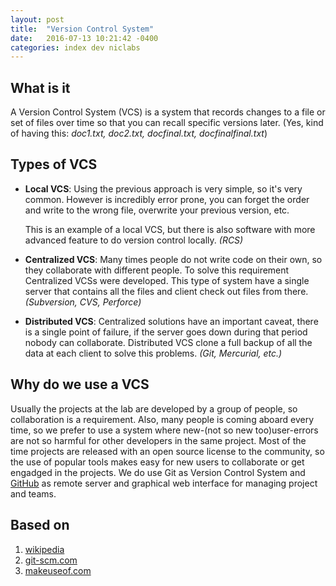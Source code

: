 ```yaml
---
layout: post
title:  "Version Control System"
date:   2016-07-13 10:21:42 -0400
categories: index dev niclabs
---
```

## What is it

A Version Control System (VCS) is a system that records changes to a file or set of files over time so that you can recall specific versions later. (Yes, kind of having this: *doc1.txt, doc2.txt, docfinal.txt, docfinalfinal.txt*)

## Types of VCS
- **Local VCS**: Using the previous approach is very simple, so it's very common. However is incredibly error prone, you can forget the order and write to the wrong file, overwrite your previous version, etc.

  This is an example of a local VCS, but there is also software with more advanced feature to do version control locally. *(RCS)*

- **Centralized VCS**: Many times people do not write code on their own, so they collaborate with different people. To solve this requirement Centralized VCSs were developed. This type of system have a single server that contains all the files and client check out files from there. *(Subversion, CVS, Perforce)*

- **Distributed VCS**: Centralized solutions have an important caveat, there is a single point of failure, if the server goes down during that period nobody can collaborate. Distributed VCS clone a full backup of all the data at each client to solve this problems. *(Git, Mercurial, etc.)*

## Why do we use a VCS

Usually the projects at the lab are developed by a group of people, so collaboration is a requirement. Also, many people is coming aboard every time, so we prefer to use a system where new-(not so new too)user-errors are not so harmful for other developers in the same project. Most of the time projects are released with an open source license to the community, so the use of popular tools makes easy for new users to collaborate or get engadged in the projects. We do use Git as Version Control System and [GitHub][github] as remote server and graphical web interface for managing project and teams.

## Based on

1. [wikipedia](https://en.wikipedia.org/wiki/Version_control)
2. [git-scm.com](https://git-scm.com/book/en/v2/Getting-Started-About-Version-Control)
3. [makeuseof.com](http://www.makeuseof.com/tag/git-version-control-youre-developer/)

[github]: https://www.github.com/niclabs
